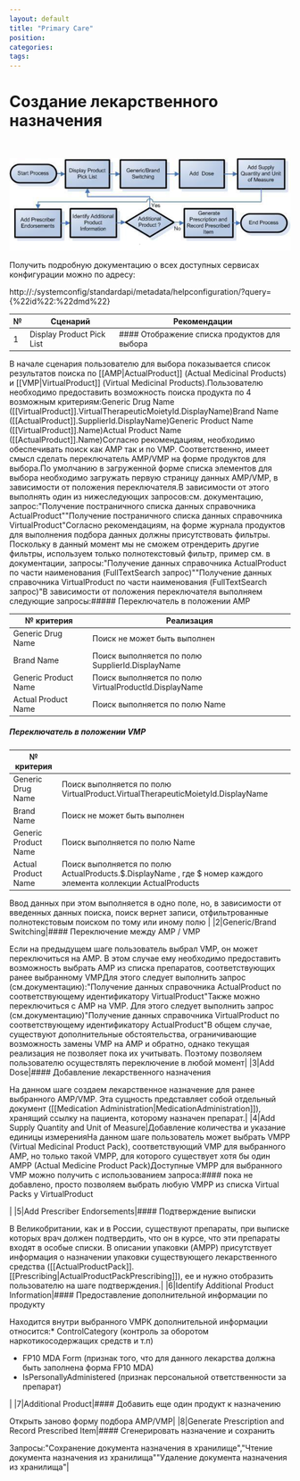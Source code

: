 ```yaml
---
layout: default
title: "Primary Care"
position: 
categories: 
tags: 
---
```


# Создание лекарственного назначения

 

![](scenario.png)

Получить подробную документацию о всех доступных сервисах конфигурации можно по адресу:

http://<servername>:<port>/systemconfig/standardapi/metadata/helpconfiguration/?query={%22id%22:%22dmd%22}

|№|Сценарий|Рекомендации|
|-|--------|------------|
|1|Display Product Pick List|#### Отображение списка продуктов для выбора

В начале сценария пользователю для выбора показывается список результатов поиска по [[AMP|ActualProduct]] (Actual Medicinal Products) и [[VMP|VirtualProduct]] (Virtual Medicinal Products).Пользователю необходимо предоставить возможность поиска продукта по 4 возможным критериям:Generic Drug Name ([[VirtualProduct]].VirtualTherapeuticMoietyId.DisplayName)Brand Name ([[ActualProduct]].SupplierId.DisplayName)Generic Product Name ([[VirtualProduct]].Name)Actual Product Name ([[ActualProduct]].Name)Согласно рекомендациям, необходимо обеспечивать поиск как AMP так и по VMP. Соответственно, имеет смысл сделать переключатель AMP/VMP на форме продуктов для выбора.По умолчанию в загруженной форме списка элементов для выбора необходимо загружать первую страницу данных AMP/VMP, в зависимости от положения переключателя.В зависимости от этого выполнять один из нижеследующих запросов:см. документацию, запрос:"Получение постраничного списка данных справочника ActualProduct""Получение постраничного списка данных справочника VirtualProduct"Согласно рекомендациям, на форме журнала продуктов для выполнения подбора данных должны присутствовать фильтры. Поскольку в данный момент мы не сможем отрендерить другие фильтры, используем только полнотекстовый фильтр, пример см. в документации, запросы:"Получение данных справочника ActualProduct по части наименования (FullTextSearch запрос)""Получение данных справочника VirtualProduct по части наименования (FullTextSearch запрос)"В зависимости от положения переключателя выполняем следующие запросы:##### Переключатель в положении AMP

|№ критерия|Реализация|
|----------|----------|
|Generic Drug Name|Поиск не может быть выполнен|
|Brand Name|Поиск выполняется по полю SupplierId.DisplayName|
|Generic Product Name|Поиск выполняется по полю VirtualProductId.DisplayName |
|Actual Product Name|Поиск выполняется по полю Name|

##### Переключатель в положении VMP

|№ критерия| |
|----------|-|
|Generic Drug Name|Поиск выполняется по полю VirtualProduct.VirtualTherapeuticMoietyId.DisplayName|
|Brand Name|Поиск не может быть выполнен |
|Generic Product Name|Поиск выполняется по полю Name|
|Actual Product Name|Поиск выполняется по полю ActualProducts.$.DisplayName , где $ номер каждого элемента коллекции ActualProducts|

Ввод данных при этом выполняется в одно поле, но, в зависимости от введенных данных поиска, поиск вернет записи, отфильтрованные полнотекстовым поиском по тому или иному полю |
|2|Generic/Brand Switching|#### Переключение между AMP / VMP

Если на предыдущем шаге пользователь выбрал VMP, он может переключиться на AMP. В этом случае ему необходимо предоставить возможность выбрать AMP из списка препаратов, соответствующих ранее выбранному VMPДля этого следует выполнить запрос (см.документацию):"Получение данных справочника ActualProduct по соответствующему идентификатору VirtualProduct"Также можно переключиться c AMP на VMP. Для этого следует выполнить запрос (см.документацию)"Получение данных справочника VirtualProduct по соответствующему идентификатору ActualProduct"В общем случае, существуют дополнительные обстоятельства, ограничивающие возможность замены VMP на AMP и обратно, однако текущая реализация не позволяет пока их учитывать. Поэтому позволяем пользователю осуществлять переключение в любой момент|
|3|Add Dose|#### Добавление лекарственного назначения

На данном шаге создаем лекарственное назначение для ранее выбранного AMP/VMP. Эта сущность представляет собой отдельный документ ([[Medication Administration|MedicationAdministration]]), хранящий ссылку на пациента, которому назначен препарат.|
|4|Add Supply Quantity and Unit of Measure|Добавление количества и указание единицы измеренияНа данном шаге пользователь может выбрать VMPP (Virtual Medicinal Product Pack), соответствующий VMP для выбранного AMP, но только такой VMPP, для которого существует хотя бы один AMPP (Actual Medicine Product Pack)Доступные VMPP для выбранного VMP можно получить с использованием запроса:#### пока не добавлено, просто позволяем выбрать любую VMPP из списка Virtual Packs у VirtualProduct

|
|5|Add Prescriber Endorsements|#### Подтверждение выписки

В Великобритании, как и в России, существуют препараты, при выписке которых врач должен подтвердить, что он в курсе, что эти препараты входят в особые списки. В описании упаковки (AMPP) присутствует информация о назначении упаковки существующего лекарственного средства ([[ActualProductPack]].[[Prescribing|ActualProductPackPrescribing]]), ее и нужно отобразить пользователю на шаге подтверждения.|
|6|Identify Additional Product Information|#### Предоставление дополнительной информации по продукту

Находится внутри выбранного VMPК дополнительной информации относится:* ControlCategory (контроль за оборотом наркотикосодержащих средств и т.п)
* FP10 MDA Form (признак того, что для данного лекарства должна быть заполнена форма FP10 MDA)
* IsPersonallyAdministered (признак персональной ответственности за препарат)

|
|7|Additional Product|#### Добавить еще один продукт к назначению

Открыть заново форму подбора AMP/VMP|
|8|Generate Prescription and Record Prescribed Item|#### Сгенерировать назначение и сохранить

Запросы:"Сохранение документа назначения в хранилище","Чтение документа назначения из хранилища""Удаление документа назначения из хранилища"|

